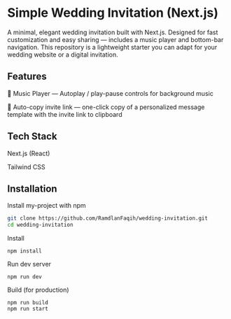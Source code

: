 # Simple Wedding Invitation (Next.js)
A minimal, elegant wedding invitation built with Next.js.
Designed for fast customization and easy sharing — includes a music player and bottom-bar navigation. This repository is a lightweight starter you can adapt for your wedding website or a digital invitation.
## Features

🎵 Music Player — Autoplay / play-pause controls for background music

🔗 Auto-copy invite link  — one-click copy of a personalized message template with the invite link to clipboard

## Tech Stack

Next.js (React)

Tailwind CSS
## Installation

Install my-project with npm

```bash
git clone https://github.com/RamdlanFaqih/wedding-invitation.git
cd wedding-invitation
```

Install
```
npm install
```

Run dev server
```
npm run dev
```


Build (for production)
```
npm run build
npm run start
```
